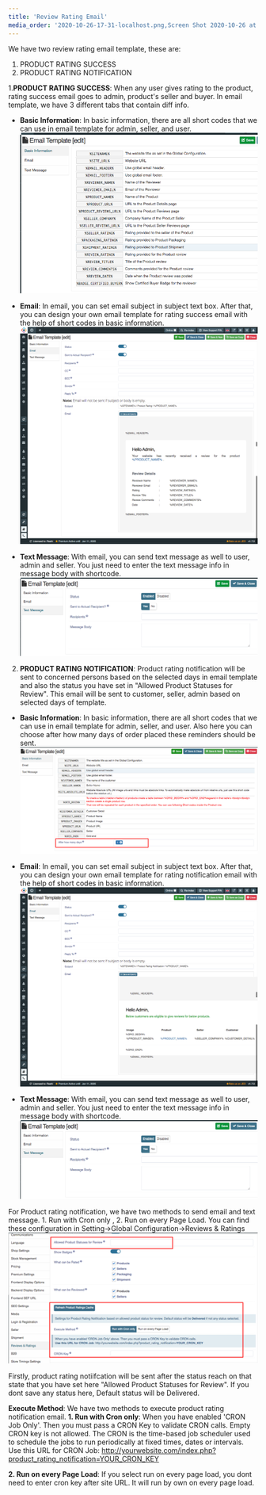 ```yaml
---
title: 'Review Rating Email'
media_order: '2020-10-26-17-31-localhost.png,Screen Shot 2020-10-26 at 5.26.49 PM.png,Screen Shot 2020-10-26 at 5.30.41 PM.png,Screen Shot 2020-10-26 at 5.31.24 PM.png,Screenshot (13).png,2020-10-26-18-33-localhost.png,Screen Shot 2020-10-26 at 6.37.53 PM.png,Screenshot (14).png'
---
```


We have two review rating email template, these are:
1. PRODUCT RATING SUCCESS
2. PRODUCT RATING NOTIFICATION

1.**PRODUCT RATING SUCCESS**: When any user gives rating to the product, rating success email goes to admin, product's seller and buyer. In email template, we have 3 different tabs that contain diff info. 
* **Basic Information**: In basic information, there are all short codes that we can use in email template for admin, seller, and user.
![](Screen%20Shot%202020-10-26%20at%205.30.41%20PM.png)

* **Email**: In email, you can set email subject in subject text box. After that, you can design your own email template for rating success email with the help of short codes in basic information.
![](2020-10-26-17-31-localhost.png)

* **Text Message**: With email, you can send text message as well to user, admin and seller. You just need to enter the text message info in message body with shortcode.
![](Screen%20Shot%202020-10-26%20at%205.31.24%20PM.png)

2. **PRODUCT RATING NOTIFICATION**: Product rating notification will be sent to concerned persons based on the selected days in email template and also the status you have set in "Allowed Product Statuses for Review". This email will be sent to customer, seller, admin based on selected days of template.

* **Basic Information**: In basic information, there are all short codes that we can use in email template for admin, seller, and user. Also here you can choose after how many days of order placed these reminders should be sent.
![](Screenshot%20%2813%29.png)

* **Email**: In email, you can set email subject in subject text box. After that, you can design your own email template for rating notification email with the help of short codes in basic information.
![](2020-10-26-18-33-localhost.png)

* **Text Message**: With email, you can send text message as well to user, admin and seller. You just need to enter the text message info in message body with shortcode.
![](Screen%20Shot%202020-10-26%20at%205.31.24%20PM.png)

For Product rating notification, we have two methods to send email and text message. 1. Run with Cron only , 2. Run on every Page Load. You can find these configuration in Setting->Global Configuration->Reviews & Ratings
![](Screenshot%20%2814%29.png)

Firstly, product rating notiifcation will be sent after the status reach on that state that you have set here "Allowed Product Statuses for Review". If you dont save any status here, Default status will be Delivered.

**Execute Method**: We have two methods to execute product rating notification email. 
**1. Run with Cron only**: When you have enabled 'CRON Job Only'. Then you must pass a CRON Key to validate CRON calls. Empty CRON key is not allowed. The CRON is the time-based job scheduler used to schedule the jobs to run periodically at fixed times, dates or intervals.
Use this URL for CRON Job: http://yourwebsite.com/index.php?product_rating_notification=YOUR_CRON_KEY

**2. Run on every Page Load**: If you select run on every page load, you dont need to enter cron key after site URL. It will run by own on every page load. 